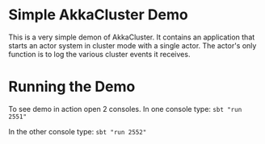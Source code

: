 # Simple AkkaCluster Demo

This is a very simple demon of AkkaCluster. It contains an application that starts an actor 
system in cluster mode with a single actor.  The actor's only function is to log the various
cluster events it receives.

# Running the Demo
 
To see demo in action open 2 consoles.  In one console type:
```sbt "run 2551"```

In the other console type:
```sbt "run 2552"```


